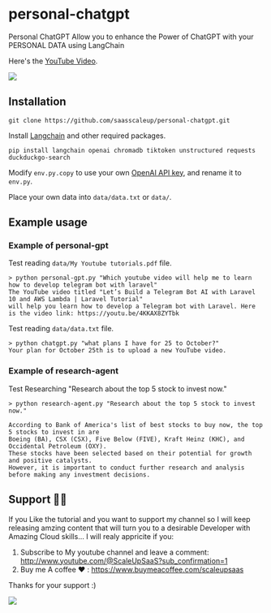 # personal-chatgpt
Personal ChatGPT Allow you to enhance the Power of ChatGPT with your PERSONAL DATA using LangChain

Here's the [YouTube Video](https://youtu.be/ROsb_73EpzE).

<a href="https://www.buymeacoffee.com/scaleupsaas"><img src="https://img.buymeacoffee.com/button-api/?text=Buy me a coffee&emoji=&slug=scaleupsaas&button_colour=BD5FFF&font_colour=ffffff&font_family=Cookie&outline_colour=000000&coffee_colour=FFDD00" /></a>


## Installation

```
git clone https://github.com/saasscaleup/personal-chatgpt.git
```

Install [Langchain](https://github.com/hwchase17/langchain) and other required packages.
```
pip install langchain openai chromadb tiktoken unstructured requests duckduckgo-search
```


Modify `env.py.copy` to use your own [OpenAI API key](https://platform.openai.com/account/api-keys), and rename it to `env.py`.


Place your own data into `data/data.txt` or `data/`.

## Example usage

### Example of personal-gpt
Test reading `data/My Youtube tutorials.pdf` file.

```
> python personal-gpt.py "Which youtube video will help me to learn how to develop telegram bot with laravel"
The YouTube video titled "Let’s Build a Telegram Bot AI with Laravel 10 and AWS Lambda | Laravel Tutorial"
will help you learn how to develop a Telegram bot with Laravel. Here is the video link: https://youtu.be/4KKAX8ZYTbk
```

Test reading `data/data.txt` file.

```
> python chatgpt.py "what plans I have for 25 to October?"
Your plan for October 25th is to upload a new YouTube video.
```

### Example of research-agent

Test Researching "Research about the top 5 stock to invest now." 

```
> python research-agent.py "Research about the top 5 stock to invest now."

According to Bank of America's list of best stocks to buy now, the top 5 stocks to invest in are
Boeing (BA), CSX (CSX), Five Below (FIVE), Kraft Heinz (KHC), and Occidental Petroleum (OXY). 
These stocks have been selected based on their potential for growth and positive catalysts. 
However, it is important to conduct further research and analysis before making any investment decisions.
```


## Support 🙏😃
  
 If you Like the tutorial and you want to support my channel so I will keep releasing amzing content that will turn you to a desirable Developer with Amazing Cloud skills... I will realy appricite if you:
 
 1. Subscribe to My youtube channel and leave a comment: http://www.youtube.com/@ScaleUpSaaS?sub_confirmation=1
 2. Buy me A coffee ❤️ : https://www.buymeacoffee.com/scaleupsaas

Thanks for your support :)

<a href="https://www.buymeacoffee.com/scaleupsaas"><img src="https://img.buymeacoffee.com/button-api/?text=Buy me a coffee&emoji=&slug=scaleupsaas&button_colour=FFDD00&font_colour=000000&font_family=Cookie&outline_colour=000000&coffee_colour=ffffff" /></a>

